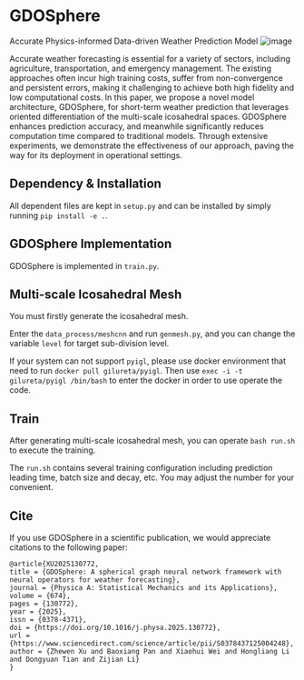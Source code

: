 # GDOSphere
Accurate Physics-informed Data-driven Weather Prediction Model
![image](https://github.com/user-attachments/assets/80cf2617-3cd5-4ced-a902-a5662f11384f)

Accurate weather forecasting is essential for a variety of sectors, including agriculture, transportation, and emergency management. 
The existing approaches often incur high training costs, suffer from non-convergence and persistent errors, making it challenging to achieve both high fidelity and low computational costs.
In this paper, we propose a novel model architecture, GDOSphere, for short-term weather prediction that leverages oriented differentiation of the multi-scale icosahedral spaces. 
GDOSphere enhances prediction accuracy, and meanwhile significantly reduces computation time compared to traditional models. 
Through extensive experiments, we demonstrate the effectiveness of our approach, paving the way for its deployment in operational settings.

## Dependency & Installation
All dependent files are kept in `setup.py` and can be installed by simply running `pip install -e .`.

## GDOSphere Implementation
GDOSphere is implemented in `train.py`.

## Multi-scale Icosahedral Mesh
You must firstly generate the icosahedral mesh.

Enter the `data_process/meshcnn` and run `genmesh.py`, and you can change the variable `level` for target sub-division level.

If your system can not support `pyigl`, please use docker environment that need to run `docker pull gilureta/pyigl`.
Then use `exec -i -t gilureta/pyigl /bin/bash` to enter the docker in order to use operate the code.

## Train
After generating multi-scale icosahedral mesh, you can operate `bash run.sh` to execute the training.

The `run.sh` contains several training configuration including prediction leading time, batch size and decay, etc.
You may adjust the number for your convenient.

## Cite
If you use GDOSphere in a scientific publication, we would appreciate citations to the following paper:

```
@article{XU2025130772,
title = {GDOSphere: A spherical graph neural network framework with neural operators for weather forecasting},
journal = {Physica A: Statistical Mechanics and its Applications},
volume = {674},
pages = {130772},
year = {2025},
issn = {0378-4371},
doi = {https://doi.org/10.1016/j.physa.2025.130772},
url = {https://www.sciencedirect.com/science/article/pii/S0378437125004248},
author = {Zhewen Xu and Baoxiang Pan and Xiaohui Wei and Hongliang Li and Dongyuan Tian and Zijian Li}
}
```
